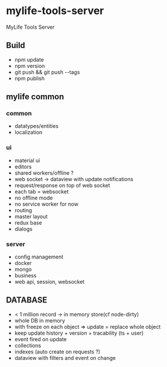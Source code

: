 # mylife-tools-server
MyLife Tools Server

 ## Build
  - npm update
  - npm version
  - git push && git push --tags
  - npm publish

## mylife common

### common
  - datatypes/entities
  - localization

### ui
  - material ui
  - editors
  - shared workers/offline ?
  - web socket -> dataview with update notifications
  - request/response on top of web socket
  - each tab = websocket
  - no offline mode
  - no service worker for now
  - routing
  - master layout
  - redux base
  - dialogs

### server
  - config management
  - docker
  - mongo
  - business
  - web api, session, websocket

## DATABASE
 - < 1 million record -> in memory store(cf node-dirty)
 - whole DB in memory
 - with freeze on each object => update = replace whole object
 - keep update history + version + tracability (ts + user)
 - event fired on update
 - collections
 - indexes (auto create on requests ?)
 - dataview with filters and event on change
